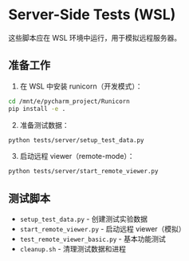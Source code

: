 # Server-Side Tests (WSL)

这些脚本应在 WSL 环境中运行，用于模拟远程服务器。

## 准备工作

1. 在 WSL 中安装 runicorn（开发模式）：
```bash
cd /mnt/e/pycharm_project/Runicorn
pip install -e .
```

2. 准备测试数据：
```bash
python tests/server/setup_test_data.py
```

3. 启动远程 viewer（remote-mode）：
```bash
python tests/server/start_remote_viewer.py
```

## 测试脚本

- `setup_test_data.py` - 创建测试实验数据
- `start_remote_viewer.py` - 启动远程 viewer（模拟）
- `test_remote_viewer_basic.py` - 基本功能测试
- `cleanup.sh` - 清理测试数据和进程

